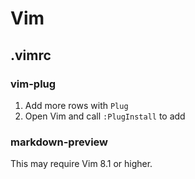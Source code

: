 # Vim

## .vimrc

### vim-plug

1. Add more rows with `Plug`
2. Open Vim and call `:PlugInstall` to add 

### markdown-preview

This may require Vim 8.1 or higher.
